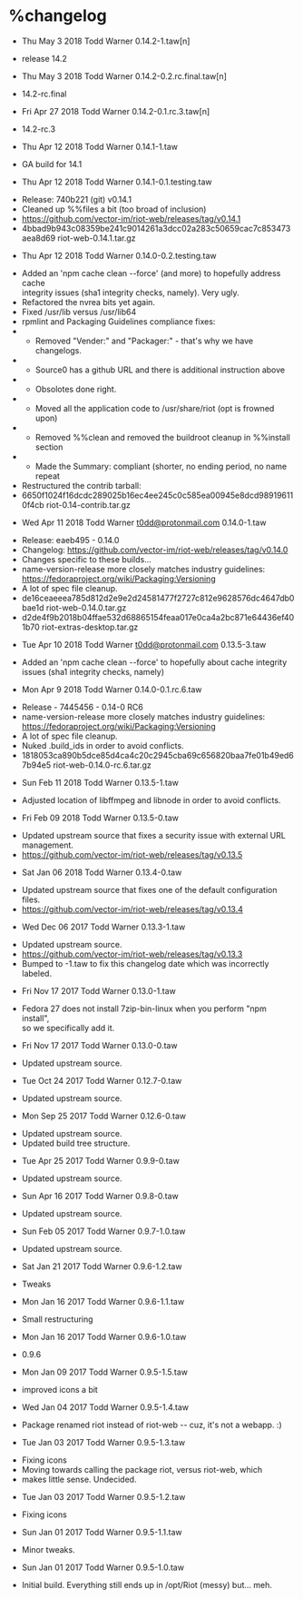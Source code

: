 # %changelog
* Thu May 3 2018 Todd Warner <t0dd at protonmail.com> 0.14.2-1.taw[n]
- release 14.2

* Thu May 3 2018 Todd Warner <t0dd at protonmail.com> 0.14.2-0.2.rc.final.taw[n]
- 14.2-rc.final

* Fri Apr 27 2018 Todd Warner <t0dd at protonmail.com> 0.14.2-0.1.rc.3.taw[n]
- 14.2-rc.3

* Thu Apr 12 2018 Todd Warner <t0dd at protonmail.com> 0.14.1-1.taw
- GA build for 14.1

* Thu Apr 12 2018 Todd Warner <t0dd at protonmail.com> 0.14.1-0.1.testing.taw
- Release: 740b221 (git) v0.14.1
- Cleaned up %%files a bit (too broad of inclusion)
- https://github.com/vector-im/riot-web/releases/tag/v0.14.1
- 4bbad9b943c08359be241c9014261a3dcc02a283c50659cac7c853473aea8d69  riot-web-0.14.1.tar.gz

* Thu Apr 12 2018 Todd Warner <t0dd at protonmail.com> 0.14.0-0.2.testing.taw
- Added an 'npm cache clean --force' (and more) to hopefully address cache  
  integrity issues (sha1 integrity checks, namely). Very ugly.
- Refactored the nvrea bits yet again.
- Fixed /usr/lib versus /usr/lib64
- rpmlint and Packaging Guidelines compliance fixes:
-   - Removed "Vender:" and "Packager:" - that's why we have changelogs.
-   - Source0 has a github URL and there is additional instruction above
-   - Obsolotes done right.
-   - Moved all the application code to /usr/share/riot (opt is frowned upon)
-   - Removed %%clean and removed the buildroot cleanup in %%install section
-   - Made the Summary: compliant (shorter, no ending period, no name repeat
- Restructured the contrib tarball:
- 6650f1024f16dcdc289025b16ec4ee245c0c585ea00945e8dcd989196110f4cb  riot-0.14-contrib.tar.gz

* Wed Apr 11 2018 Todd Warner <t0dd@protonmail.com> 0.14.0-1.taw
- Release: eaeb495 - 0.14.0
- Changelog: https://github.com/vector-im/riot-web/releases/tag/v0.14.0
- Changes specific to these builds...
- name-version-release more closely matches industry guidelines:  
  https://fedoraproject.org/wiki/Packaging:Versioning
- A lot of spec file cleanup.
- de16ceaeeea785d812d2e9e2d24581477f2727c812e9628576dc4647db0bae1d  riot-web-0.14.0.tar.gz
- d2de4f9b2018b04ffae532d68865154feaa017e0ca4a2bc871e64436ef401b70  riot-extras-desktop.tar.gz

* Tue Apr 10 2018 Todd Warner <t0dd@protonmail.com> 0.13.5-3.taw
- Added an 'npm cache clean --force' to hopefully about cache integrity  
  issues (sha1 integrity checks, namely)

* Mon Apr 9 2018 Todd Warner <t0dd at protonmail.com> 0.14.0-0.1.rc.6.taw
- Release - 7445456 - 0.14-0 RC6
- name-version-release more closely matches industry guidelines:  
  https://fedoraproject.org/wiki/Packaging:Versioning
- A lot of spec file cleanup.
- Nuked .build\_ids in order to avoid conflicts.
- 1818053ca890b5dce85d4ca4c20c2945cba69c656820baa7fe01b49ed67b94e5  riot-web-0.14.0-rc.6.tar.gz

* Sun Feb 11 2018 Todd Warner <t0dd at protonmail.com> 0.13.5-1.taw
- Adjusted location of libffmpeg and libnode in order to avoid conflicts.

* Fri Feb 09 2018 Todd Warner <t0dd at protonmail.com> 0.13.5-0.taw
- Updated upstream source that fixes a security issue with external URL  
  management.
- https://github.com/vector-im/riot-web/releases/tag/v0.13.5

* Sat Jan 06 2018 Todd Warner <t0dd at protonmail.com> 0.13.4-0.taw
- Updated upstream source that fixes one of the default configuration files.
- https://github.com/vector-im/riot-web/releases/tag/v0.13.4

* Wed Dec 06 2017 Todd Warner <t0dd at protonmail.com> 0.13.3-1.taw
- Updated upstream source.
- https://github.com/vector-im/riot-web/releases/tag/v0.13.3
- Bumped to -1.taw to fix this changelog date which was incorrectly labeled.

* Fri Nov 17 2017 Todd Warner <t0dd at protonmail.com> 0.13.0-1.taw
- Fedora 27 does not install 7zip-bin-linux when you perform "npm install",  
  so we specifically add it.

* Fri Nov 17 2017 Todd Warner <t0dd at protonmail.com> 0.13.0-0.taw
- Updated upstream source.

* Tue Oct 24 2017 Todd Warner <t0dd at protonmail.com> 0.12.7-0.taw
- Updated upstream source.

* Mon Sep 25 2017 Todd Warner <t0dd at protonmail.com> 0.12.6-0.taw
- Updated upstream source.
- Updated build tree structure.

* Tue Apr 25 2017 Todd Warner <t0dd at protonmail.com> 0.9.9-0.taw
- Updated upstream source.

* Sun Apr 16 2017 Todd Warner <t0dd at protonmail.com> 0.9.8-0.taw
- Updated upstream source.

* Sun Feb 05 2017 Todd Warner <t0dd at protonmail.com> 0.9.7-1.0.taw
- Updated upstream source.

* Sat Jan 21 2017 Todd Warner <t0dd at protonmail.com> 0.9.6-1.2.taw
- Tweaks

* Mon Jan 16 2017 Todd Warner <t0dd at protonmail.com> 0.9.6-1.1.taw
- Small restructuring

* Mon Jan 16 2017 Todd Warner <t0dd at protonmail.com> 0.9.6-1.0.taw
- 0.9.6

* Mon Jan 09 2017 Todd Warner <t0dd at protonmail.com> 0.9.5-1.5.taw
- improved icons a bit

* Wed Jan 04 2017 Todd Warner <t0dd at protonmail.com> 0.9.5-1.4.taw
- Package renamed riot instead of riot-web -- cuz, it's not a webapp. :)

* Tue Jan 03 2017 Todd Warner <t0dd at protonmail.com> 0.9.5-1.3.taw
- Fixing icons
- Moving towards calling the package riot, versus riot-web, which
- makes little sense. Undecided.

* Tue Jan 03 2017 Todd Warner <t0dd at protonmail.com> 0.9.5-1.2.taw
- Fixing icons

* Sun Jan 01 2017 Todd Warner <t0dd at protonmail.com> 0.9.5-1.1.taw
- Minor tweaks.

* Sun Jan 01 2017 Todd Warner <t0dd at protonmail.com> 0.9.5-1.0.taw
- Initial build. Everything still ends up in /opt/Riot (messy) but... meh.

